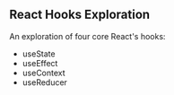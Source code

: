 ## React Hooks Exploration

An exploration of four core React's hooks:

- useState
- useEffect
- useContext
- useReducer
